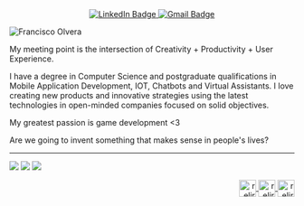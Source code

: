 

<div id="badges" align="center">
  <a href="www.linkedin.com/in/francisco-olvera-relirk/">
    <img src="https://img.shields.io/badge/LinkedIn-000000?style=for-the-badge&logo=linkedin&logoColor=white" alt="LinkedIn Badge"/>
  </a>
  <a href="mailto:olverajunior2014@gmail.com">
    <img src="https://img.shields.io/badge/olverajunior2014%40gmail.com-Gmail-000000?style=for-the-badge&logo=gmail&logoColor=000000" alt="Gmail Badge"/>
  </a>
</div>

![Francisco Olvera](https://github.com/Relirk/Relirk/assets/8285478/0116df17-2dac-4179-8861-f08f4b6762f1)

My meeting point is the intersection of Creativity + Productivity + User Experience.

I have a degree in Computer Science and postgraduate qualifications in Mobile Application Development, IOT, Chatbots and Virtual Assistants. I love creating new products and innovative strategies using the latest technologies in open-minded companies focused on solid objectives.

My greatest passion is game development <3

Are we going to invent something that makes sense in people's lives?

<!-- <a href="https://www.buymeacoffee.com/Relirk" target="_blank">
  <img src="https://www.buymeacoffee.com/assets/img/custom_images/orange_img.png" alt="Buy Me A Coffee" style="height: auto !important;width: auto !important;" >
</a> -->

---

![](http://github-profile-summary-cards.vercel.app/api/cards/profile-details?username=relirk&theme=gotham)
![](http://github-profile-summary-cards.vercel.app/api/cards/repos-per-language?username=relirk&theme=gotham)
![](http://github-profile-summary-cards.vercel.app/api/cards/stats?username=relirk&theme=gotham)


<div align="right">
  <a href="https://codepen.io/relirk" target="blank">
    <img align="center" src="https://cdn.jsdelivr.net/npm/simple-icons@3.0.1/icons/codepen.svg" alt="relirk" height="30" width="30" />
  </a>
  <a href="https://linkedin.com/in/francisco-olvera-relirk" target=_blank">
    <img align="center" src="https://cdn.jsdelivr.net/npm/simple-icons@3.0.1/icons/linkedin.svg" alt="relirk" height="30" width="30" />
  </a>
  <a href="https://instagram.com/relirk.games" target="_blank">
    <img align="center" src="https://cdn.jsdelivr.net/npm/simple-icons@3.0.1/icons/instagram.svg" alt="relirk" height="30" width="30" />
  </a>
</div>


